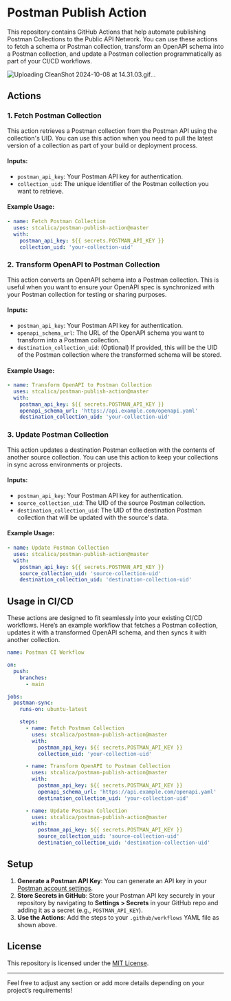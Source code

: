 # Postman Publish Action

This repository contains GitHub Actions that help automate publishing Postman Collections to the Public API Network. 
You can use these actions to fetch a schema or Postman collection, transform an OpenAPI schema into a Postman collection, and update a Postman collection programmatically as part of your CI/CD workflows.

![Uploading CleanShot 2024-10-08 at 14.31.03.gif…]()

## Actions

### 1. **Fetch Postman Collection**
   This action retrieves a Postman collection from the Postman API using the collection's UID. You can use this action when you need to pull the latest version of a collection as part of your build or deployment process.

   #### Inputs:
   - `postman_api_key`: Your Postman API key for authentication.
   - `collection_uid`: The unique identifier of the Postman collection you want to retrieve.

   #### Example Usage:
   ```yaml
   - name: Fetch Postman Collection
     uses: stcalica/postman-publish-action@master
     with:
       postman_api_key: ${{ secrets.POSTMAN_API_KEY }}
       collection_uid: 'your-collection-uid'
   ```

### 2. **Transform OpenAPI to Postman Collection**
   This action converts an OpenAPI schema into a Postman collection. This is useful when you want to ensure your OpenAPI spec is synchronized with your Postman collection for testing or sharing purposes.

   #### Inputs:
   - `postman_api_key`: Your Postman API key for authentication.
   - `openapi_schema_url`: The URL of the OpenAPI schema you want to transform into a Postman collection.
   - `destination_collection_uid`: (Optional) If provided, this will be the UID of the Postman collection where the transformed schema will be stored.

   #### Example Usage:
   ```yaml
   - name: Transform OpenAPI to Postman Collection
     uses: stcalica/postman-publish-action@master
     with:
       postman_api_key: ${{ secrets.POSTMAN_API_KEY }}
       openapi_schema_url: 'https://api.example.com/openapi.yaml'
       destination_collection_uid: 'your-collection-uid'
   ```

### 3. **Update Postman Collection**
   This action updates a destination Postman collection with the contents of another source collection. You can use this action to keep your collections in sync across environments or projects.

   #### Inputs:
   - `postman_api_key`: Your Postman API key for authentication.
   - `source_collection_uid`: The UID of the source Postman collection.
   - `destination_collection_uid`: The UID of the destination Postman collection that will be updated with the source's data.

   #### Example Usage:
   ```yaml
   - name: Update Postman Collection
     uses: stcalica/postman-publish-action@master
     with:
       postman_api_key: ${{ secrets.POSTMAN_API_KEY }}
       source_collection_uid: 'source-collection-uid'
       destination_collection_uid: 'destination-collection-uid'
   ```

## Usage in CI/CD

These actions are designed to fit seamlessly into your existing CI/CD workflows. Here’s an example workflow that fetches a Postman collection, updates it with a transformed OpenAPI schema, and then syncs it with another collection.

```yaml
name: Postman CI Workflow

on:
  push:
    branches:
      - main

jobs:
  postman-sync:
    runs-on: ubuntu-latest

    steps:
      - name: Fetch Postman Collection
        uses: stcalica/postman-publish-action@master
        with:
          postman_api_key: ${{ secrets.POSTMAN_API_KEY }}
          collection_uid: 'your-collection-uid'

      - name: Transform OpenAPI to Postman Collection
        uses: stcalica/postman-publish-action@master
        with:
          postman_api_key: ${{ secrets.POSTMAN_API_KEY }}
          openapi_schema_url: 'https://api.example.com/openapi.yaml'
          destination_collection_uid: 'your-collection-uid'

      - name: Update Postman Collection
        uses: stcalica/postman-publish-action@master
        with:
          postman_api_key: ${{ secrets.POSTMAN_API_KEY }}
          source_collection_uid: 'source-collection-uid'
          destination_collection_uid: 'destination-collection-uid'
```

## Setup

1. **Generate a Postman API Key**: You can generate an API key in your [Postman account settings](https://go.postman.co/settings/me/api-keys).
2. **Store Secrets in GitHub**: Store your Postman API key securely in your repository by navigating to **Settings > Secrets** in your GitHub repo and adding it as a secret (e.g., `POSTMAN_API_KEY`).
3. **Use the Actions**: Add the steps to your `.github/workflows` YAML file as shown above.

## License

This repository is licensed under the [MIT License](LICENSE).

---

Feel free to adjust any section or add more details depending on your project’s requirements!
